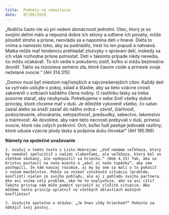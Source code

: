 ```yaml
---
title:  Podnety na zamyslenie
date:   07/06/2019
---
```


„Rodičia často nie sú pri vedení domácnosti jednotní. Otec, ktorý je so svojimi deťmi málo a nepozná dobre ich sklony a odtiene ich povahy, môže pôsobiť stroho a prísne, neovláda sa a napomína deti v hneve. Dieťa to vníma a namiesto toho, aby sa podriadilo, trest ho len popudí a nahnevá. Matka môže mať tendenciu prehliadať zlozvyky v správaní detí, inokedy sa ich však rozhodne prísne potrestať. Deti v takomto prípade nikdy nevedia, čo môžu očakávať. To ich vedie k pokušeniu zistiť, koľko si môžu beztrestne dovoliť. Takto sa rozosieva semeno zla, ktoré časom vzíde a prinesie svoje neželané ovocie.“ (AH 314.315)

„Domov musí byť miestom najčistejších a najvznešenejších citov. Každý deň sa vytrvalo usilujte o pokoj, súlad a šťastie, aby sa tieto vzácne cnosti zakorenili v srdciach každého člena rodiny. O rastlinku lásky sa treba pozorne starať, aby neuhynula. Potrebujeme v sebe živiť všetky dobré princípy, ktoré chceme mať v duši. Je dôležité vykoreniť všetko, čo satan zasial alebo sa snaží zasiať do nášho srdca – závisť, žiarlivosť, podozrievanie, ohováranie, netrpezlivosť, predsudky, sebectvo, lakomstvo a márnivosť. Ak dovolíme, aby nám tieto necnosti prebývali v duši, prinesú ovocie, ktoré nás celých poškvrní. Och, koľko ľudí pestuje jedovaté rastliny, ktoré udusia vzácne plody lásky a pošpinia dušu človeka!“ (AH 195.196)

**Námety na spoločné uvažovanie**

`1.	Uvažuj o tomto texte z Listu Hebrejom: „Veď nemáme veľkňaza, ktorý by nemohol spolucítiť s našimi slabosťami, ale veľkňaza, ktorý bol vo všetkom skúšaný, ale nedopustil sa hriechu.“ (Heb 4,15) Tak, ako sa Kristus postavil na naše miesto a „obul si naše topánky“, aby sme pochopili, že nám naozaj rozumie, aj my by sme sa mali o to pokúsiť v našom manželstve. Pokús sa vnímať vzniknutú situáciu (problém, konflikt) nielen zo svojho pohľadu, ale aj z pohľadu svojho partnera. Ako asi vníma celý problém, ako ho to ovplyvňuje, ako sa asi cíti? Takýto prístup nám môže pomôcť vyriešiť aj zložité situácie. Ako môžeme tento princíp uplatniť vo všetkých oblastiach možných konfliktov?`

`2.	Uvažujte spoločne o otázke: „Je hnev vždy hriechom?“ Pokúste sa obhájiť svoj postoj.`